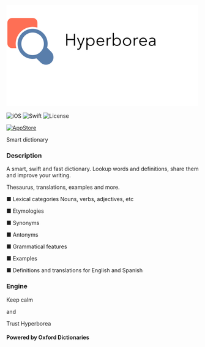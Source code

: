 ![](logo.png)

![iOS](https://img.shields.io/badge/iOS-9.0%2B-blue.svg) 
![Swift](https://img.shields.io/badge/Swift-3.1-blue.svg)
![License](https://img.shields.io/github/license/lexrus/VPNOn.svg?style=flat)    

[<img src="https://cloud.githubusercontent.com/assets/219689/5575342/963e0ee8-9013-11e4-8091-7ece67d64729.png" height="32" alt="AppStore"/>](https://itunes.apple.com/uk/app/hyperborea/id1182551703)

Smart dictionary

### Description
A smart, swift and fast dictionary.
Lookup words and definitions, share them and improve your writing.

Thesaurus, translations, examples and more.

■ Lexical categories
Nouns, verbs, adjectives, etc

■ Etymologies

■ Synonyms

■ Antonyms

■ Grammatical features

■ Examples

■ Definitions and translations for English and Spanish

### Engine
Keep calm

and

Trust Hyperborea


#### Powered by Oxford Dictionaries

